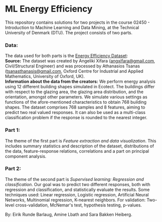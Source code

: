 # ML Energy Efficiency

This repository contains solutions for two projects in the course 02450 - Introduction to Machine Learning and Data Mining, at the Technical University of Denmark (DTU). The project consists of two parts. <br/>

### Data:
The data used for both parts is the [Energy Efficiency Dataset](https://www.kaggle.com/datasets/elikplim/eergy-efficiency-dataset):<br/>
**Source:** The dataset was created by Angeliki Xifara (angxifara@gmail.com, Civil/Structural Engineer) and was processed by Athanasios Tsanas (tsanasthanasis@gmail.com, Oxford Centre for Industrial and Applied Mathematics, University of Oxford, UK).<br/>
**Information about the data from the creators:** We perform energy analysis using 12 different building shapes simulated in Ecotect. The buildings differ with respect to the glazing area, the glazing area distribution, and the orientation, amongst other parameters. We simulate various settings as functions of the afore-mentioned characteristics to obtain 768 building shapes. The dataset comprises 768 samples and 8 features, aiming to predict two real valued responses. It can also be used as a multi-class classification problem if the response is rounded to the nearest integer.<br/>

### Part 1:
The theme of the first part is *Feature extraction and data visualization*. This includes summary statistics and description of the dataset, distributions of the data, feature-response relations, correlations and a part on principal component analysis. 

### Part 2:
The theme of the second part is *Supervised learning: Regression and classification*. Our goal was to predict two different responses, both with regression and classification, and statistically evaluate the results. Some techniques used: Linear regression, Logistic regression, Artificial Neural Networks, Multinomial regression, K-nearest neighbors. For validation: Two-level cross-validation, McNemar's test, hypothesis testing, p-values. 

By: Eirik Runde Barlaug, Amine Lbath and Sara Bakken Heiberg.
